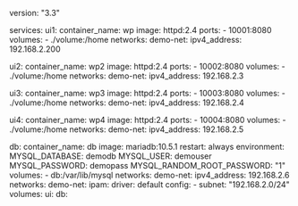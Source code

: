 version: "3.3"

services:
  ui1:
    container_name: wp
    image: httpd:2.4
    ports:
      - 10001:8080
    volumes:
      - ./volume:/home
    networks:
      demo-net:
        ipv4_address: 192.168.2.200

  ui2:
    container_name: wp2
    image: httpd:2.4
    ports:
      - 10002:8080
    volumes:
      - ./volume:/home
    networks:
      demo-net:
        ipv4_address: 192.168.2.3

  ui3:
    container_name: wp3
    image: httpd:2.4
    ports:
      - 10003:8080
    volumes:
      - ./volume:/home
    networks:
      demo-net:
        ipv4_address: 192.168.2.4

  ui4:
    container_name: wp4
    image: httpd:2.4
    ports:
      - 10004:8080
    volumes:
      - ./volume:/home
    networks:
      demo-net:
        ipv4_address: 192.168.2.5

  db:
    container_name: db
    image: mariadb:10.5.1
    restart: always
    environment:
      MYSQL_DATABASE: demodb
      MYSQL_USER: demouser
      MYSQL_PASSWORD: demopass
      MYSQL_RANDOM_ROOT_PASSWORD: "1"
    volumes:
      - db:/var/lib/mysql
    networks:
      demo-net:
        ipv4_address: 192.168.2.6
networks:
  demo-net:
    ipam:
      driver: default
      config:
        - subnet: "192.168.2.0/24"
volumes:
  ui:
  db: